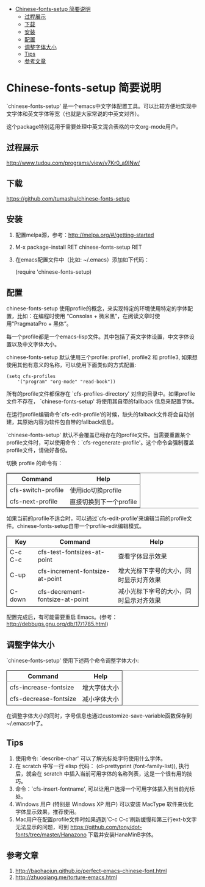 - [Chinese-fonts-setup 简要说明](#chinese-fonts-setup-简要说明)
  - [过程展示](#过程展示)
  - [下载](#下载)
  - [安装](#安装)
  - [配置](#配置)
  - [调整字体大小](#调整字体大小)
  - [Tips](#tips)
  - [参考文章](#参考文章)

# Chinese-fonts-setup 简要说明<a id="orgheadline8"></a>

\`chinese-fonts-setup' 是一个emacs中文字体配置工具。可以比较方便地实现中文字体和英文字体等宽（也就是大家常说的中英文对齐）。

这个package特别适用于需要处理中英文混合表格的中文org-mode用户。

## 过程展示<a id="orgheadline1"></a>

<http://www.tudou.com/programs/view/v7Kr0_a9INw/>

## 下载<a id="orgheadline2"></a>

<https://github.com/tumashu/chinese-fonts-setup>

## 安装<a id="orgheadline3"></a>

1.  配置melpa源，参考：<http://melpa.org/#/getting-started>
2.  M-x package-install RET chinese-fonts-setup RET
3.  在emacs配置文件中（比如: ~/.emacs）添加如下代码：

    (require 'chinese-fonts-setup)

## 配置<a id="orgheadline4"></a>

chinese-fonts-setup 使用profile的概念，来实现特定的环境使用特定的字体配置，比如：在编程时使用 “Consolas + 微米黑”，在阅读文章时使用“PragmataPro + 黑体”。

每一个profile都是一个emacs-lisp文件。其中包括了英文字体设置，中文字体设置以及中文字体大小。

chinese-fonts-setup 默认使用三个profile: profile1, profile2 和 profile3,
如果想使用其他有意义的名称，可以使用下面类似的方式配置:

    (setq cfs-profiles
        '("program" "org-mode" "read-book"))

所有的profile文件都保存在 \`cfs-profiles-directory' 对应的目录中。如果profile文件不存在， \`chinese-fonts-setup' 将使用其自带的fallback
信息来配置字体。

在运行profile编辑命令\`cfs-edit-profile'的时候，缺失的falback文件将会自动创建，其原始内容为软件包自带的fallback信息。

\`chinese-fonts-setup' 默认不会覆盖已经存在的profile文件。当需要重置某个profile文件时，可以使用命令：\`cfs-regenerate-profile'。这个命令会强制覆盖profile文件，请做好备份。

切换 profile 的命令有：

<table border="2" cellspacing="0" cellpadding="6" rules="groups" frame="hsides">


<colgroup>
<col  class="org-left" />

<col  class="org-left" />
</colgroup>
<thead>
<tr>
<th scope="col" class="org-left">Command</th>
<th scope="col" class="org-left">Help</th>
</tr>
</thead>

<tbody>
<tr>
<td class="org-left">cfs-switch-profile</td>
<td class="org-left">使用ido切换profile</td>
</tr>


<tr>
<td class="org-left">cfs-next-profile</td>
<td class="org-left">直接切换到下一个profile</td>
</tr>
</tbody>
</table>

如果当前的profile不适合时，可以通过\`cfs-edit-profile'来编辑当前的profile文件。chinese-fonts-setup自带一个profile-edit编辑模式。

<table border="2" cellspacing="0" cellpadding="6" rules="groups" frame="hsides">


<colgroup>
<col  class="org-left" />

<col  class="org-left" />

<col  class="org-left" />
</colgroup>
<thead>
<tr>
<th scope="col" class="org-left">Key</th>
<th scope="col" class="org-left">Command</th>
<th scope="col" class="org-left">Help</th>
</tr>
</thead>

<tbody>
<tr>
<td class="org-left">C-c C-c</td>
<td class="org-left">cfs-test-fontsizes-at-point</td>
<td class="org-left">查看字体显示效果</td>
</tr>


<tr>
<td class="org-left">C-up</td>
<td class="org-left">cfs-increment-fontsize-at-point</td>
<td class="org-left">增大光标下字号的大小，同时显示对齐效果</td>
</tr>


<tr>
<td class="org-left">C-down</td>
<td class="org-left">cfs-decrement-fontsize-at-point</td>
<td class="org-left">减小光标下字号的大小，同时显示对齐效果</td>
</tr>
</tbody>
</table>

配置完成后，有可能需要重启 Emacs。(参考：<http://debbugs.gnu.org/db/17/1785.html>)

## 调整字体大小<a id="orgheadline5"></a>

\`chinese-fonts-setup' 使用下述两个命令调整字体大小:

<table border="2" cellspacing="0" cellpadding="6" rules="groups" frame="hsides">


<colgroup>
<col  class="org-left" />

<col  class="org-left" />
</colgroup>
<thead>
<tr>
<th scope="col" class="org-left">Command</th>
<th scope="col" class="org-left">Help</th>
</tr>
</thead>

<tbody>
<tr>
<td class="org-left">cfs-increase-fontsize</td>
<td class="org-left">增大字体大小</td>
</tr>


<tr>
<td class="org-left">cfs-decrease-fontsize</td>
<td class="org-left">减小字体大小</td>
</tr>
</tbody>
</table>

在调整字体大小的同时，字号信息也通过customize-save-variable函数保存到~/.emacs中了。

## Tips<a id="orgheadline6"></a>

1.  使用命令: \`describe-char' 可以了解光标处字符使用什么字体。
2.  在 scratch 中写一行 elisp 代码： (cl-prettyprint (font-family-list)),
    执行后，就会在 scratch 中插入当前可用字体的名称列表，这是一个很有用的技巧。
3.  命令：\`cfs-insert-fontname', 可以让用户选择一个可用字体插入到当前光标处。
4.  Windows 用户 (特别是 Windows XP 用户) 可以安装 MacType 软件来优化字体显示效果，推荐使用。
5.  Mac用户在配置profile文件时如果遇到'C-c C-c'刷新缓慢和第三行ext-b文字无法显示的问题，可到 <https://github.com/tony/dot-fonts/tree/master/Hanazono> 下载并安装HanaMinB字体。

## 参考文章<a id="orgheadline7"></a>

1.  <http://baohaojun.github.io/perfect-emacs-chinese-font.html>
2.  <http://zhuoqiang.me/torture-emacs.html>
